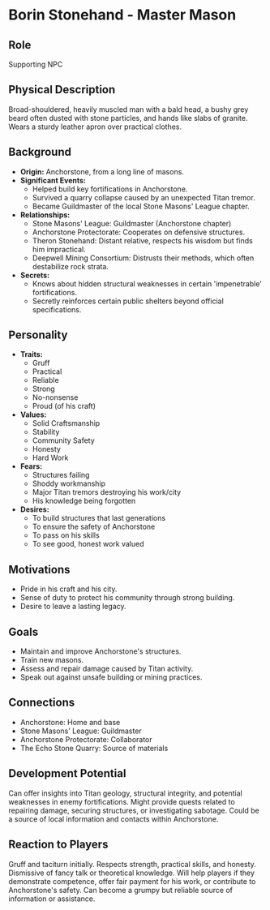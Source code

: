 # Borin Stonehand - Master Mason

## Role
Supporting NPC

## Physical Description
Broad-shouldered, heavily muscled man with a bald head, a bushy grey beard often dusted with stone particles, and hands like slabs of granite. Wears a sturdy leather apron over practical clothes.

## Background
- **Origin:** Anchorstone, from a long line of masons.
- **Significant Events:**
  - Helped build key fortifications in Anchorstone.
  - Survived a quarry collapse caused by an unexpected Titan tremor.
  - Became Guildmaster of the local Stone Masons' League chapter.
- **Relationships:**
  - Stone Masons' League: Guildmaster (Anchorstone chapter)
  - Anchorstone Protectorate: Cooperates on defensive structures.
  - Theron Stonehand: Distant relative, respects his wisdom but finds him impractical.
  - Deepwell Mining Consortium: Distrusts their methods, which often destabilize rock strata.
- **Secrets:**
  - Knows about hidden structural weaknesses in certain 'impenetrable' fortifications.
  - Secretly reinforces certain public shelters beyond official specifications.

## Personality
- **Traits:**
  - Gruff
  - Practical
  - Reliable
  - Strong
  - No-nonsense
  - Proud (of his craft)
- **Values:**
  - Solid Craftsmanship
  - Stability
  - Community Safety
  - Honesty
  - Hard Work
- **Fears:**
  - Structures failing
  - Shoddy workmanship
  - Major Titan tremors destroying his work/city
  - His knowledge being forgotten
- **Desires:**
  - To build structures that last generations
  - To ensure the safety of Anchorstone
  - To pass on his skills
  - To see good, honest work valued

## Motivations
- Pride in his craft and his city.
- Sense of duty to protect his community through strong building.
- Desire to leave a lasting legacy.

## Goals
- Maintain and improve Anchorstone's structures.
- Train new masons.
- Assess and repair damage caused by Titan activity.
- Speak out against unsafe building or mining practices.

## Connections
- Anchorstone: Home and base
- Stone Masons' League: Guildmaster
- Anchorstone Protectorate: Collaborator
- The Echo Stone Quarry: Source of materials

## Development Potential
Can offer insights into Titan geology, structural integrity, and potential weaknesses in enemy fortifications. Might provide quests related to repairing damage, securing structures, or investigating sabotage. Could be a source of local information and contacts within Anchorstone.

## Reaction to Players
Gruff and taciturn initially. Respects strength, practical skills, and honesty. Dismissive of fancy talk or theoretical knowledge. Will help players if they demonstrate competence, offer fair payment for his work, or contribute to Anchorstone's safety. Can become a grumpy but reliable source of information or assistance.
